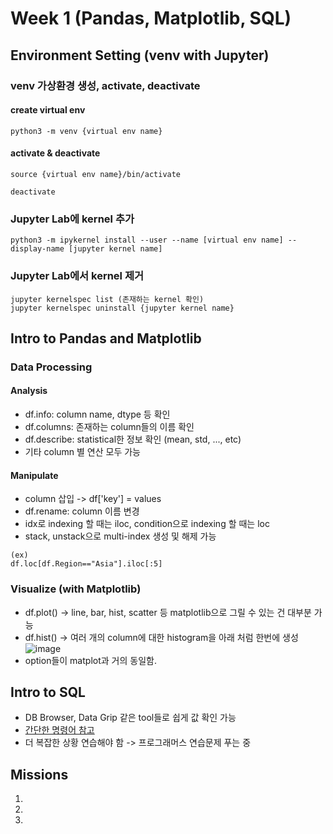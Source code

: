 # Week 1 (Pandas, Matplotlib, SQL)
## Environment Setting (venv with Jupyter)
### venv 가상환경 생성, activate, deactivate
#### create virtual env 

```
python3 -m venv {virtual env name}
```

#### activate & deactivate
```
source {virtual env name}/bin/activate
```

```
deactivate
```

### Jupyter Lab에 kernel 추가
```
python3 -m ipykernel install --user --name [virtual env name] --display-name [jupyter kernel name]
```

### Jupyter Lab에서 kernel 제거
```
jupyter kernelspec list (존재하는 kernel 확인)
jupyter kernelspec uninstall {jupyter kernel name}
```

## Intro to Pandas and Matplotlib
### Data Processing
#### Analysis
- df.info: column name, dtype 등 확인
- df.columns: 존재하는 column들의 이름 확인
- df.describe: statistical한 정보 확인 (mean, std, ..., etc)
- 기타 column 별 연산 모두 가능

#### Manipulate
- column 삽입 -> df['key'] = values 
- df.rename: column 이름 변경
- idx로 indexing 할 때는 iloc, condition으로 indexing 할 때는 loc
- stack, unstack으로 multi-index 생성 및 해제 가능

```
(ex)
df.loc[df.Region=="Asia"].iloc[:5]
```

### Visualize (with Matplotlib)
- df.plot() -> line, bar, hist, scatter 등 matplotlib으로 그릴 수 있는 건 대부분 가능
- df.hist() -> 여러 개의 column에 대한 histogram을 아래 처럼 한번에 생성
![image](https://github.com/99sphere/2024-Spring-System-Programming/assets/59161083/e097f655-9366-4adb-8740-b5dec66b93cf)
- option들이 matplot과 거의 동일함.

## Intro to SQL
- DB Browser, Data Grip 같은 tool들로 쉽게 값 확인 가능
- [간단한 명령어 참고](https://github.com/99sphere/HMG_DataEngineering/blob/main/Mission/W1/mission2.ipynb)
- 더 복잡한 상황 연습해야 함 -> 프로그래머스 연습문제 푸는 중

## Missions
1.
2.
3.